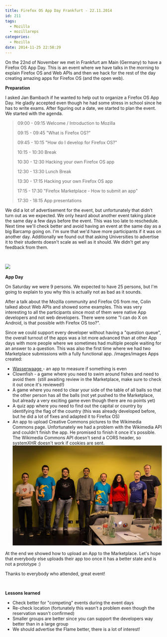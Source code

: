 ```yaml
---
title: Firefox OS App Day Frankfurt - 22.11.2014
id: 211
tags:
  - Mozilla
  - mozillareps
categories:
  - Mozilla
date: 2014-11-25 22:58:29
---
```


On the 22nd of November we met in Frankfurt am Main (Germany) to have a Firefox OS App Day. This is an event where we have talks in the morning to explain Firefox OS and Web APIs and then we hack for the rest of the day creating amazing apps for Firefox OS (and the open web).

**Preparation**

I asked Jan Bambach if he wanted to help out to organize a Firefox OS App Day. He gladly accepted even though he had some stress in school since he has to write exams. After figuring out a date, we started to plan the event. We started with the agenda.
> 09:00 - 09:15 Welcome / Introduction to Mozilla
>
>
> 09:15 - 09:45 "What is Firefox OS?"
>
>
> 09:45 - 10:15 "How do I develop for Firefox OS?"
>
>
> 10:15 - 10:30 Break
>
>
> 10:30 - 12:30 Hacking your own Firefox OS app
>
>
> 12:30 - 13:30 Lunch Break
>
>
> 13:30 - 17:15 Hacking your own Firefox OS app
>
>
> 17:15 - 17:30 "Firefox Marketplace - How to submit an app"
>
>
> 17:30 - 18:15 App presentations
&nbsp;

We did a lot of advertisement for the event, but unfortunately that didn't turn out as we expected. We only heard about another event taking place the same day a few days before the event. This was too late to reschedule. Next time we'll check better and avoid having an event at the same day as a big Barcamp going on. I'm sure that we'd have more participants if it was on another day. Additionally we found out that asking Universities to advertise it to their students doesn't scale as well as it should. We didn't get any feedback from them.

&nbsp;

[![](https://farm8.staticflickr.com/7564/15692584017_1de6b03b7a_b.jpg)](https://farm8.staticflickr.com/7564/15692584017_1de6b03b7a_b.jpg)

**App Day**

On Saturday we were 9 persons. We expected to have 25 persons, but I'm going to explain to you why this is actually not as bad as it sounds.

After a talk about the Mozilla community and Firefox OS from me, Colin talked about Web APIs and showed some examples. This was very interesting to all the participants since most of them were native App developers and not web developers. There were some "I can do X on Android, is that possible with Firefox OS too?".

Since we could support every developer without having a "question queue", the overall turnout of the apps was a lot more advanced than at other App days with more people where we sometimes had multiple people waiting for an answer to a question. This was also the first time where we had two Marketplace submissions with a fully functional app.
/images/images
Apps created:

*   [Wasserwaage ](https://marketplace.firefox.com/app/wasserwaage-lite?src=search)- an app to measure if something is even
*   Clownfish - a game where you need to swim around fishes and need to avoid them  (still awaiting review in the Marketplace, make sure to check it out once it's reviewed!)
*   A game where you need to clear your side of the table of all balls so that the other person has all the balls (not yet pushed to the Marketplace, but already a very exciting game even though there are no points yet)
*   A quiz app where you need to find out the capital or country by identifying the flag of the country (this was already developed before, but he did a lot of fixes and adapted it to Firefox OS)
*   An app to upload Creative Commons pictures to the Wikimedia Commons page. Unfortunately we had a problem with the Wikimedia API and couldn't finish the app. He promised to finish it once it's possible. The Wikimedia Commons API doesn't send a CORS header, so systemXHR doesn't work if cookies are sent.
[![B3Jr9DnIMAAlbvK.jpg_large](/images/2014/11/B3Jr9DnIMAAlbvK.jpg_large.jpg)](/images/2014/11/B3Jr9DnIMAAlbvK.jpg_large.jpg)

At the end we showed how to upload an App to the Marketplace. Let's hope that everybody else uploads their app too once it has a better state and is not a prototype :)

Thanks to everybody who attended, great event!

&nbsp;

**Lessons learned**

*   Check better for "competing" events during the event days
*   Re-check location (fortunately this wasn't a problem even though the reservation wasn't confirmed)
*   Smaller groups are better since you can support the developers way better than in a large group
*   We should advertise the Flame better, there is a lot of interest!
&nbsp;

<script src="resource://ember-inspector-at-emberjs-dot-com/ember-inspector/data/in-page-script.js" type="text/javascript"></script>
<script src="resource://ember-inspector-at-emberjs-dot-com/ember-inspector/data/in-page-script.js" type="text/javascript"></script>